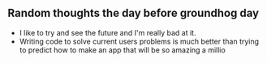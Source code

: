 ## Random thoughts the day before groundhog day
- I like to try and see the future and I'm really bad at it. 
- Writing code to solve current users problems is much better than trying to predict how to make an app that will be so amazing a millio